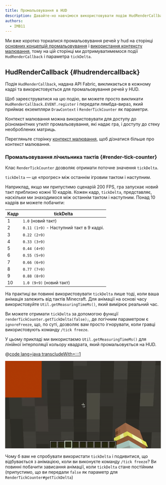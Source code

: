```yaml
---
title: Промальовування в HUD
description: Давайте-но навчімося використовувати подію HudRenderCallback для промальовування у HUD.
authors:
  - IMB11
---
```


Ми вже коротко торкалися промальовування речей у hud на сторінці [основних концепцій промальовування](./basic-concepts) і [використання контексту малювання](./draw-context), тому на цій сторінці ми дотримуватимемося події `HudRenderCallback` і параметра `tickDelta`.

## HudRenderCallback {#hudrendercallback}

Подія `HudRenderCallback`, надана API Fabric, викликається в кожному кадрі та використовується для промальовування речей у HUD.

Щоб зареєструватися на цю подію, ви можете просто викликати `HudRenderCallback.EVENT.register` і передати лямбда-вираз, який приймає екземпляри `DrawContext` і `RenderTickCounter` як параметри.

Контекст малювання можна використовувати для доступу до різноманітних утиліт промальовування, які надає гра, і доступу до стеку необроблених матриць.

Перегляньте сторінку [контекст малювання](./draw-context), щоб дізнатися більше про контекст малювання.

### Промальовування лічильника тактів {#render-tick-counter}

Клас `RenderTickCounter` дозволяє отримати поточне значення `tickDelta`.

`tickDelta` — це «прогрес» між останнім ігровим тактом і наступним.

Наприклад, якщо ми припустимо сценарій 200 FPS, гра запускає новий такт приблизно кожні 10 кадрів. Кожен кадр, `tickDelta`, представляє, наскільки ми знаходимося між останнім тактом і наступним. Понад 10 кадрів ви можете побачити:

| Кадр | tickDelta                                                |
| ---- | -------------------------------------------------------- |
| 1    | `1.0` (новий такт)                    |
| 2    | `0.11 (1÷9)` - Наступний такт в 9 кадрі. |
| 3    | `0.22 (2÷9)`                                             |
| 4    | `0.33 (3÷9)`                                             |
| 5    | `0.44 (4÷9)`                                             |
| 6    | `0.55 (5÷9)`                                             |
| 7    | `0.66 (6÷9)`                                             |
| 8    | `0.77 (7÷9)`                                             |
| 9    | `0.88 (8÷9)`                                             |
| 10   | `1.0 (9÷9)` (новий такт)              |

На практиці ви повинні використовувати `tickDelta` лише тоді, коли ваша анімація залежить від тактів Minecraft. Для анімації на основі часу використовуйте `Util.getMeasuringTimeMs()`, який вимірює реальний час.

Ви можете отримати `tickDelta` за допомогою функції `renderTickCounter.getTickDelta(false);`, де логічним параметром є `ignoreFreeze`, що, по суті, дозволяє вам просто ігнорувати, коли гравці використовують команду `/tick freeze`.

У цьому прикладі ми використаємо `Util.getMeasuringTimeMs()` для лінійної інтерполяції кольору квадрата, який промальовується на HUD.

@[code lang=java transcludeWith=:::1](@/reference/latest/src/client/java/com/example/docs/rendering/HudRenderingEntrypoint.java)

![Зміна кольору з часом](/assets/develop/rendering/hud-rendering-deltatick.webp)

Чому б вам не спробувати використати `tickDelta` і подивитися, що відбувається з анімацією, коли ви виконуєте команду `/tick freeze`? Ви повинні побачити зависання анімації, коли `tickDelta` стане постійним (припустимо, що ви передали `false` як параметр для `RenderTickCounter#getTickDelta`)
